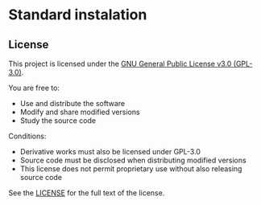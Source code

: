 # Standard instalation
## License

This project is licensed under the [GNU General Public License v3.0 (GPL-3.0)](https://www.gnu.org/licenses/gpl-3.0.en.html).

You are free to:
* Use and distribute the software  
* Modify and share modified versions  
* Study the source code  

Conditions:
* Derivative works must also be licensed under GPL-3.0
* Source code must be disclosed when distributing modified versions
* This license does not permit proprietary use without also releasing source code

See the [LICENSE](./license.txt) for the full text of the license.
